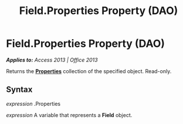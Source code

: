 ﻿---
title: Field.Properties Property (DAO)
TOCTitle: Properties Property
ms:assetid: 43ecc426-0d07-94f9-217a-b0566fe05c34
ms:mtpsurl: https://msdn.microsoft.com/en-us/library/Ff193147(v=office.15)
ms:contentKeyID: 48544518
ms.date: 09/18/2015
mtps_version: v=office.15
---

# Field.Properties Property (DAO)


_**Applies to:** Access 2013 | Office 2013_

Returns the **[Properties](properties-collection-dao.md)** collection of the specified object. Read-only.

## Syntax

*expression* .Properties

*expression* A variable that represents a **Field** object.

